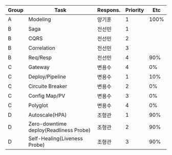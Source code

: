 |Group|Task|Respons.|Priority|Etc|
|------|---|---|---|------------------|
|A|Modeling|양기훈|1|100%|
|B|Saga|전선민|1||
|B|CQRS|전선민|2||
|B|Correlation|전선민|3||
|B|Req/Resp|전선민|4|90%|
|C|Gateway|변용수|4|0%|
|C|Deploy/Pipeline|변용수|1|10%|
|C|Circuite Breaker|변용수|2|0%|
|C|Config Map/PV|변용수|3|0%|
|C|Polyglot|변용수|4|0%|
|D|Autoscale(HPA)|조형관|1|90%|
|D|Zero-downtime deploy(Readliness Probe)|조형관|2|90%|
|D|Self-Healing(Liveness Probe)|조형관|3|90%|
